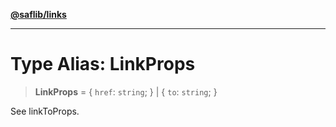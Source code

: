 [**@saflib/links**](../index.md)

***

# Type Alias: LinkProps

> **LinkProps** = \{ `href`: `string`; \} \| \{ `to`: `string`; \}

See linkToProps.
